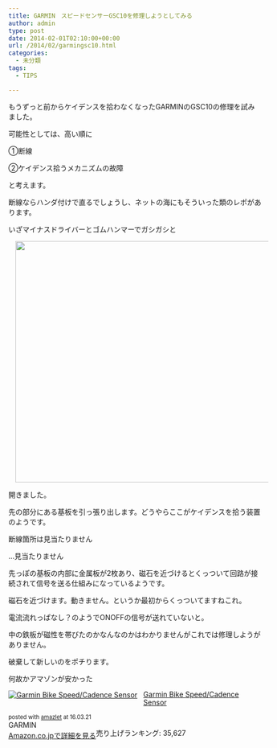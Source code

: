 ```yaml
---
title: GARMIN　スピードセンサーGSC10を修理しようとしてみる
author: admin
type: post
date: 2014-02-01T02:10:00+00:00
url: /2014/02/garmingsc10.html
categories:
  - 未分類
tags:
  - TIPS

---
```

もうずっと前からケイデンスを拾わなくなったGARMINのGSC10の修理を試みました。

可能性としては、高い順に

①断線

②ケイデンス拾うメカニズムの故障

と考えます。

断線ならハンダ付けで直るでしょうし、ネットの海にもそういった類のレポがあります。

いざマイナスドライバーとゴムハンマーでガシガシと

<div class="separator" style="clear: both; text-align: center;">
  <a href="https://blog.gensobunya.net/wp-content/uploads/2014/02/IMG_20140201_174124-1024x768.jpg" imageanchor="1" style="margin-left: 1em; margin-right: 1em;"><img border="0" src="https://blog.gensobunya.net/wp-content/uploads/2014/02/IMG_20140201_174124-1024x768.jpg" height="480" width="640" /></a>
</div>

開きました。

先の部分にある基板を引っ張り出します。どうやらここがケイデンスを拾う装置のようです。

断線箇所は見当たりません

…見当たりません

先っぽの基板の内部に金属板が2枚あり、磁石を近づけるとくっついて回路が接続されて信号を送る仕組みになっているようです。

磁石を近づけます。動きません。というか最初からくっついてますねこれ。

電流流れっぱなし？のようでONOFFの信号が送れていないと。

中の鉄板が磁性を帯びたのかなんなのかはわかりませんがこれでは修理しようがありません。

破棄して新しいのをポチります。

何故かアマゾンが安かった



<div class="amazlet-box" style="margin-bottom:0px;">
  <div class="amazlet-image" style="float:left;margin:0px 12px 1px 0px;">
    <a href="http://www.amazon.co.jp/exec/obidos/ASIN/B00JM6DKUA/gensobunya-22/ref=nosim/" name="amazletlink" target="_blank"><img src="https://images-fe.ssl-images-amazon.com/images/I/51hXEI4JD%2BL._SL160_.jpg" alt="Garmin Bike Speed/Cadence Sensor" style="border: none;" /></a>
  </div>

  <div class="amazlet-info" style="line-height:120%; margin-bottom: 10px">
    <div class="amazlet-name" style="margin-bottom:10px;line-height:120%">
<a href="http://www.amazon.co.jp/exec/obidos/ASIN/B00JM6DKUA/gensobunya-22/ref=nosim/" name="amazletlink" target="_blank">Garmin Bike Speed/Cadence Sensor</a></p>

<div class="amazlet-powered-date" style="font-size:80%;margin-top:5px;line-height:120%">
  posted with <a href="http://www.amazlet.com/" title="amazlet" target="_blank">amazlet</a> at 16.03.21
</div>


<div class="amazlet-detail">
GARMIN <br />売り上げランキング: 35,627


<div class="amazlet-sub-info" style="float: left;">
<div class="amazlet-link" style="margin-top: 5px">
  <a href="http://www.amazon.co.jp/exec/obidos/ASIN/B00JM6DKUA/gensobunya-22/ref=nosim/" name="amazletlink" target="_blank">Amazon.co.jpで詳細を見る</a>
</div>

  </div>

  <div class="amazlet-footer" style="clear: left">
  </div>
</div>


